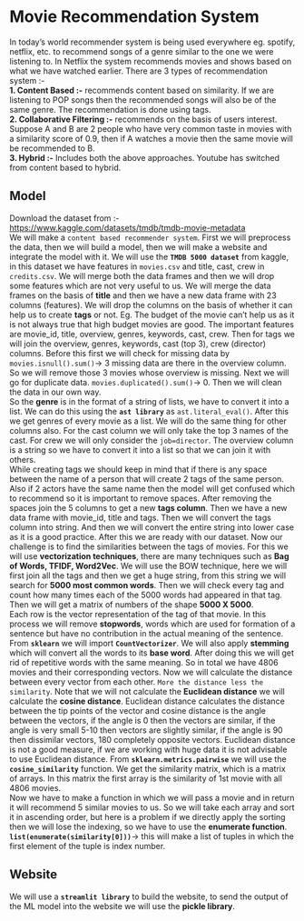 # Movie Recommendation System
In today’s world recommender system is being used everywhere eg. spotify, netflix, etc. to recommend songs of a genre similar to the one we were listening to. In Netflix the system recommends movies and shows based on what we have watched earlier. There are 3 types of recommendation system :- <br>
**1. Content Based :-** recommends content based on similarity. If we are listening to POP songs then the recommended songs will also be of the same genre. The recommendation is done using tags. <br>
**2. Collaborative Filtering :-** recommends on the basis of users interest. Suppose A and B are 2 people who have very common taste in movies with a similarity score of 0.9, then if A watches a movie then the same movie will be recommended to B. <br>
**3. Hybrid :-** Includes both the above approaches. Youtube has switched from content based to hybrid.<br>

## Model
Download the dataset from :- https://www.kaggle.com/datasets/tmdb/tmdb-movie-metadata <br>
We will make a `content based recommender system`. First we will preprocess the data, then we will build a model, then we will make a website and integrate the model with it. We will use the **`TMDB 5000 dataset`** from kaggle, in this dataset we have features in `movies.csv` and title, cast, crew in `credits.csv`. We will merge both the data frames and then we will drop some features which are not very useful to us. We will merge the data frames on the basis of **title** and then we have a new data frame with 23 columns (features). We will drop the columns on the basis of whether it can help us to create **tags** or not. Eg. The budget of the movie can’t help us as it is not always true that high budget movies are good. The important features are movie_id, title, overview, genres, keywords, cast, crew. Then for tags we will join the overview, genres, keywords, cast (top 3), crew (director) columns. Before this first we will check for missing data by `movies.isnull().sum()`→ 3 missing data are there in the overview column. So we will remove those 3 movies whose overview is missing. Next we will go for duplicate data. `movies.duplicated().sum()`→ 0. Then we will clean the data in our own way.<br>
So the **genre** is in the format of a string of lists, we have to convert it into a list. We can do this using the **`ast library`** as `ast.literal_eval()`. After this we get genres of every movie as a list. We will do the same thing for other columns also. For the cast column we will only take the top 3 names of the cast. For crew we will only consider the `job=director`. The overview column is a string so we have to convert it into a list so that we can join it with others.<br>
While creating tags we should keep in mind that if there is any space between the name of a person that will create 2 tags of the same person. Also if 2 actors have the same name then the model will get confused which to recommend so it is important to remove spaces. After removing the spaces join the 5 columns to get a new **tags column**. Then we have a new data frame with movie_id, title and tags. Then we will convert the tags column into string. And then we will convert the entire string into lower case as it is a good practice. After this we are ready with our dataset. Now our challenge is to find the similarities between the tags of movies. For this we will use **vectorization techniques**, there are many techniques such as **Bag of Words, TFIDF, Word2Vec**. We will use the BOW technique, here we will first join all the tags and then we get a huge string, from this string we will search for **5000 most common words**. Then we will check every tag and count how many times each of the 5000 words had appeared in that tag. Then we will get a matrix of numbers of the shape **5000 X 5000**. <br>
Each row is the vector representation of the tag of that movie. In this process we will remove **stopwords**, words which are used for formation of a sentence but have no contribution in the actual meaning of the sentence. From **`sklearn`** we will import **`CountVectorizer`**. We will also apply **stemming** which will convert all the words to its **base word**. After doing this we will get rid of repetitive words with the same meaning. So in total we have 4806 movies and their corresponding vectors. Now we will calculate the distance between every vector from each other. `More the distance less the similarity`. Note that we will not calculate the **Euclidean distance** we will calculate the **cosine distance**. Euclidean distance calculates the distance between the tip points of the vector and cosine distance is the angle between the vectors, if the angle is 0 then the vectors are similar, if the angle is very small 5-10 then vectors are slightly similar, if the angle is 90 then dissimilar vectors, 180 completely opposite vectors. Euclidean distance is not a good measure, if we are working with huge data it is not advisable to use Euclidean distance. From **`sklearn.metrics.pairwise`** we will use the **`cosine_similarity`** function. We get the similarity matrix, which is a matrix of arrays. In this matrix the first array is the similarity of 1st movie with all 4806 movies.<br>
Now we have to make a function in which we will pass a movie and in return it will recommend 5 similar movies to us. So we will take each array and sort it in ascending order, but here is a problem if we directly apply the sorting then we will lose the indexing, so we have to use the **enumerate function**. **`list(enumerate(similarity[0]))`**→ this will make a list of tuples in which the first element of the tuple is index number. <br>

## Website
We will use a **`streamlit library`** to build the website, to send the output of the ML model into the website we will use the **pickle library**. 
